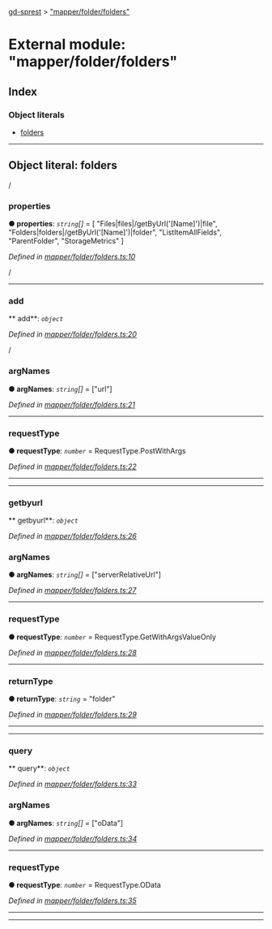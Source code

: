 [gd-sprest](../README.md) > ["mapper/folder/folders"](../modules/_mapper_folder_folders_.md)



# External module: "mapper/folder/folders"

## Index

### Object literals

* [folders](_mapper_folder_folders_.md#folders)



---
<a id="folders"></a>

## Object literal: folders


/


<a id="folders.properties"></a>

###  properties

**●  properties**:  *`string`[]*  =  [
        "Files|files|/getByUrl('[Name]')|file", "Folders|folders|/getByUrl('[Name]')|folder", "ListItemAllFields",
        "ParentFolder", "StorageMetrics"
    ]

*Defined in [mapper/folder/folders.ts:10](https://github.com/gunjandatta/sprest/blob/3de79f1/src/mapper/folder/folders.ts#L10)*



/




___
<a id="folders.add"></a>

###  add

** add**:  *`object`* 

*Defined in [mapper/folder/folders.ts:20](https://github.com/gunjandatta/sprest/blob/3de79f1/src/mapper/folder/folders.ts#L20)*



/



<a id="folders.add.argnames"></a>

###  argNames

**●  argNames**:  *`string`[]*  =  ["url"]

*Defined in [mapper/folder/folders.ts:21](https://github.com/gunjandatta/sprest/blob/3de79f1/src/mapper/folder/folders.ts#L21)*





___
<a id="folders.add.requesttype"></a>

###  requestType

**●  requestType**:  *`number`*  =  RequestType.PostWithArgs

*Defined in [mapper/folder/folders.ts:22](https://github.com/gunjandatta/sprest/blob/3de79f1/src/mapper/folder/folders.ts#L22)*





___

___
<a id="folders.getbyurl"></a>

###  getbyurl

** getbyurl**:  *`object`* 

*Defined in [mapper/folder/folders.ts:26](https://github.com/gunjandatta/sprest/blob/3de79f1/src/mapper/folder/folders.ts#L26)*




<a id="folders.getbyurl.argnames-1"></a>

###  argNames

**●  argNames**:  *`string`[]*  =  ["serverRelativeUrl"]

*Defined in [mapper/folder/folders.ts:27](https://github.com/gunjandatta/sprest/blob/3de79f1/src/mapper/folder/folders.ts#L27)*





___
<a id="folders.getbyurl.requesttype-1"></a>

###  requestType

**●  requestType**:  *`number`*  =  RequestType.GetWithArgsValueOnly

*Defined in [mapper/folder/folders.ts:28](https://github.com/gunjandatta/sprest/blob/3de79f1/src/mapper/folder/folders.ts#L28)*





___
<a id="folders.getbyurl.returntype"></a>

###  returnType

**●  returnType**:  *`string`*  = "folder"

*Defined in [mapper/folder/folders.ts:29](https://github.com/gunjandatta/sprest/blob/3de79f1/src/mapper/folder/folders.ts#L29)*





___

___
<a id="folders.query"></a>

###  query

** query**:  *`object`* 

*Defined in [mapper/folder/folders.ts:33](https://github.com/gunjandatta/sprest/blob/3de79f1/src/mapper/folder/folders.ts#L33)*




<a id="folders.query.argnames-2"></a>

###  argNames

**●  argNames**:  *`string`[]*  =  ["oData"]

*Defined in [mapper/folder/folders.ts:34](https://github.com/gunjandatta/sprest/blob/3de79f1/src/mapper/folder/folders.ts#L34)*





___
<a id="folders.query.requesttype-2"></a>

###  requestType

**●  requestType**:  *`number`*  =  RequestType.OData

*Defined in [mapper/folder/folders.ts:35](https://github.com/gunjandatta/sprest/blob/3de79f1/src/mapper/folder/folders.ts#L35)*





___

___


